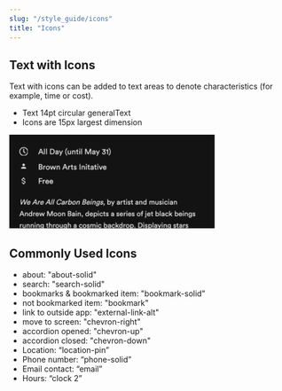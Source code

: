```yaml
---
slug: "/style_guide/icons"
title: "Icons"
---
```


## Text with Icons

Text with icons can be added to text areas to denote characteristics (for example, time or cost).
* Text 14pt circular generalText
* Icons are 15px largest dimension

<img src="../images/icon_with_text.png" alt="icon inline with text" />

## Commonly Used Icons

- about: "about-solid"
- search: "search-solid"
- bookmarks & bookmarked item: "bookmark-solid"
- not bookmarked item: "bookmark"
- link to outside app: "external-link-alt"
- move to screen: "chevron-right"
- accordion opened: "chevron-up"
- accordion closed: "chevron-down"
- Location: “location-pin”
- Phone number: “phone-solid”
- Email contact: “email”
- Hours: “clock 2”

